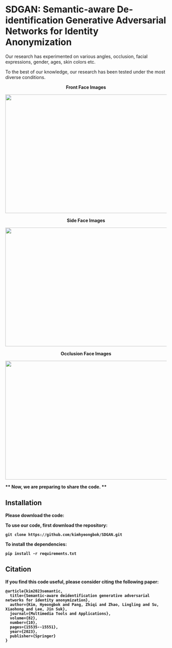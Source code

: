 # SDGAN: Semantic-aware De-identification Generative Adversarial Networks for Identity Anonymization

Our research has experimented on various angles, occlusion, facial expressions, gender, ages, skin colors etc.

To the best of our knowledge, our research has been tested under the most diverse conditions.

<p align="center"> <b>Front Face Images
<p align="center"><img src="https://user-images.githubusercontent.com/41537576/165922091-0b3d52c9-b960-435f-b4cb-27df9bd49b6b.png" width="700" height="370">
<p align="center"> <b>Side Face Images
<p align="center"><img src="https://user-images.githubusercontent.com/41537576/165922457-f74b7a77-e2c1-4af7-9338-8ef6e17f53be.png" width="700" height="370">
<p align="center"> <b>Occlusion Face Images
<p align="center"><img src="https://user-images.githubusercontent.com/41537576/165922755-de4f8b34-a45a-401a-aaa6-3382886e39d2.png" width="700" height="370">


** Now, we are preparing to share the code. **
  
  
## Installation


Please download the code:

To use our code, first download the repository:
````
git clone https://github.com/kimhyeongbok/SDGAN.git
````

To install the dependencies:

````
pip install -r requirements.txt
````


## Citation

If you find this code useful, please consider citing the following paper:

````
@article{kim2023semantic,
  title={Semantic-aware deidentification generative adversarial networks for identity anonymization},
  author={Kim, Hyeongbok and Pang, Zhiqi and Zhao, Lingling and Su, Xiaohong and Lee, Jin Suk},
  journal={Multimedia Tools and Applications},
  volume={82},
  number={10},
  pages={15535--15551},
  year={2023},
  publisher={Springer}
}
````
